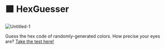 # 🟩 HexGuesser

![Untitled-1](https://github.com/Toriality/hexguesser/assets/38092988/7b39adcb-bf91-468f-9539-933d9147c380)

Guess the hex code of randomly-generated colors. How precise your eyes are? [Take the test here!](https://hexguesser.vercel.app/)

